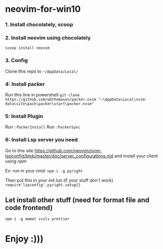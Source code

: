 # neovim-for-win10 
### 1. Install chocolately, scoop
### 2. Install neovim using chocolately
`scoop install neovim`
### 3. Config
Clone this repo to `~/AppData/Local/`
### 4: Install packer
Run this line in powershell `git clone https://github.com/wbthomason/packer.nvim "~\AppData\Local\nvim-data\site\pack\packer\start\packer.nvim"`
### 5: Install Plugin
Run `:PackerInstall`
Run `:PackerSync`
### 6: Install Lsp server you need 
Go to this site https://github.com/neovim/nvim-lspconfig/blob/master/doc/server_configurations.md and install your client using _npm_

Ex:
run in your cmd: `npm i -g pyright`

Then put this in your _init.lua_ (if your stuff don't work)
`require'lspconfig'.pyright.setup{}`

## Let install other stuff (need for format file and code frontend)
`npm i -g emmet cssls prettier` 

# Enjoy :)))
